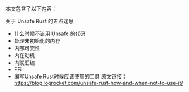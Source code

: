 本文包含了以下内容：

关于 Unsafe Rust 的五点迷思
- 什么时候不该用 Unsafe 的代码
- 处理未初始化的内存
- 内部可变性
- 内在动机
- 内联汇编
- FFi
- 编写Unsafe Rust时候应该使用的工具
原文链接：https://blog.logrocket.com/unsafe-rust-how-and-when-not-to-use-it/